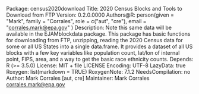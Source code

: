 Package: census2020download
Title: 2020 Census Blocks and Tools to Download from FTP
Version: 0.2.0.0000
Authors@R: 
    person(given = "Mark",
           family = "Corrales",
           role = c("aut", "cre"),
           email = "corrales.mark@epa.gov"
           )
Description: Note this same data will be available in the EJAMblockdata package.
  This package has basic functions for downloading from FTP, 
  unzipping, reading the 2020 Census data for some or all US States 
  into a single data.frame. It provides a dataset of all US blocks
  with a few key variables like population count, lat/lon of internal point, 
  FIPS, area, and a way to get the basic race ethnicity counts.
Depends: R (>= 3.5.0)
License: MIT + file LICENSE
Encoding: UTF-8
LazyData: true
Roxygen: list(markdown = TRUE)
RoxygenNote: 7.1.2
NeedsCompilation: no
Author: Mark Corrales [aut, cre] 
Maintainer: Mark Corrales <corrales.mark@epa.gov>
